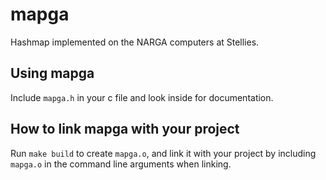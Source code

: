 # mapga
Hashmap implemented on the NARGA computers at Stellies.

## Using mapga
Include `mapga.h` in your c file and look inside for documentation.

## How to link mapga with your project
Run `make build` to create `mapga.o`, and link it with your project by including `mapga.o` in the command line arguments when linking.
